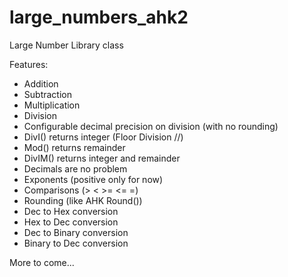 # large_numbers_ahk2
Large Number Library class

Features:

* Addition
* Subtraction
* Multiplication
* Division
* Configurable decimal precision on division (with no rounding)
* DivI() returns integer (Floor Division //)
* Mod() returns remainder
* DivIM() returns integer and remainder
* Decimals are no problem
* Exponents (positive only for now)
* Comparisons (> < >= <= =)
* Rounding (like AHK Round())
* Dec to Hex conversion
* Hex to Dec conversion
* Dec to Binary conversion
* Binary to Dec conversion

More to come...